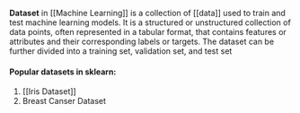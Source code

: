 **Dataset** in [[Machine Learning]] is a collection of [[data]] used to train and test machine learning models. It is a structured or unstructured collection of data points, often represented in a tabular format, that contains features or attributes and their corresponding labels or targets. The dataset can be further divided into a training set, validation set, and test set

#### Popular datasets in sklearn:

1. [[Iris Dataset]]
2. Breast Canser Dataset